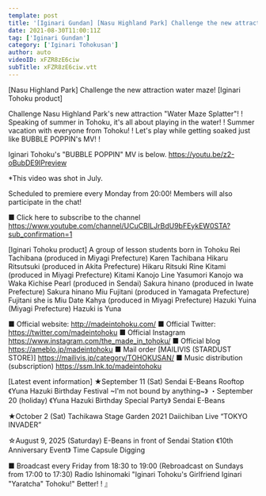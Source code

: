 ```yaml
---
template: post
title: '[Iginari Gundan] [Nasu Highland Park] Challenge the new attraction water maze! [Iginari Tohoku product]'
date: 2021-08-30T11:00:11Z
tag: ['Iginari Gundan']
category: ['Iginari Tohokusan']
author: auto 
videoID: xFZR8zE6ciw
subTitle: xFZR8zE6ciw.vtt
---
```

[Nasu Highland Park] Challenge the new attraction water maze! [Iginari Tohoku product]

Challenge Nasu Highland Park's new attraction "Water Maze Splatter"! !
Speaking of summer in Tohoku, it's all about playing in the water! !
Summer vacation with everyone from Tohoku! !
Let's play while getting soaked just like BUBBLE POPPIN's MV! !

Iginari Tohoku's "BUBBLE POPPIN" MV is below.
https://youtu.be/z2-oBubDE9IPreview

*This video was shot in July.

Scheduled to premiere every Monday from 20:00! Members will also participate in the chat!

■ Click here to subscribe to the channel
https://www.youtube.com/channel/UCuCBILJrBdU9bFEykEW0STA?sub_confirmation=1


[Iginari Tohoku product]
A group of lesson students born in Tohoku
Rei Tachibana (produced in Miyagi Prefecture) Karen Tachibana
Hikaru Ritsutsuki (produced in Akita Prefecture) Hikaru Ritsuki
Rine Kitami (produced in Miyagi Prefecture) Kitami Kanojo Line
Yasumori Kanojo wa Waka
Kichise Pearl (produced in Sendai)
Sakura hinano (produced in Iwate Prefecture) Sakura hinano
Miu Fujitani (produced in Yamagata Prefecture) Fujitani she is Miu
Date Kahya (produced in Miyagi Prefecture)
Hazuki Yuina (Miyagi Prefecture) Hazuki is Yuna

■ Official website: http://madeintohoku.com/
■ Official Twitter: https://twitter.com/madeintohoku
■ Official Instagram https://www.instagram.com/the_made_in_tohoku/
■ Official blog https://ameblo.jp/madeintohoku
■ Mail order [MAILIVIS (STARDUST STORE)] https://mailivis.jp/category/TOHOKUSAN/
■ Music distribution (subscription) https://ssm.lnk.to/madeintohoku


[Latest event information]
★September 11 (Sat) Sendai E-Beans Rooftop
《Yuna Hazuki Birthday Festival ~I'm not bound by anything~》
・September 20 (holiday)
《Yuna Hazuki Birthday Special Party》 Sendai E-Beans

★October 2 (Sat) Tachikawa Stage Garden
2021 Daiichiban Live “TOKYO INVADER”


☆August 9, 2025 (Saturday) E-Beans in front of Sendai Station
《10th Anniversary Event》 Time Capsule Digging

 
■ Broadcast every Friday from 18:30 to 19:00 (Rebroadcast on Sundays from 17:00 to 17:30)
Radio Ishinomaki "Iginari Tohoku's Girlfriend Iginari "Yaratcha" Tohoku!" Better! ! 』
